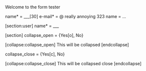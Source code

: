 Welcome to the form tester

name* = ___[30]
e-mail* = @
really annoying 323 name = ...

[section:user]
name* = ___

[section]
collapse_open = {Yes[o], No}

[collapse:collapse_open]
This will be collapsed
[endcollapse]

collapse_close = {Yes[c], No}

[collapse:collapse_close]
This will be collapsed close
[endcollapse]
